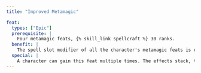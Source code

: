 ```yaml
---
title: "Improved Metamagic"

feat:
  types: ["Epic"]
  prerequisite: |
    Four metamagic feats, {% skill_link spellcraft %} 30 ranks.
  benefit: |
    The spell slot modifier of all the character's metamagic feats is reduced by one level, to a minimum of +1. This feat has no effect on metamagic feats whose spell slot modifier is +1 or less.
  special: |
    A character can gain this feat multiple times. The effects stack, though a character can't reduce any metamagic feat's spell slot modifier to less than +1.
---
```

